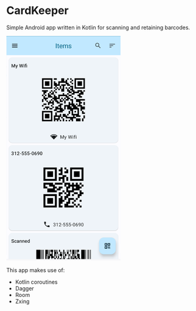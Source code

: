 # CardKeeper
Simple Android app written in Kotlin for scanning and retaining barcodes.

<img src="https://github.com/LateNightProductions/CardKeeper/blob/master/CardKeeper2.png" width="300"/>

This app makes use of:
- Kotlin coroutines
- Dagger
- Room
- Zxing

